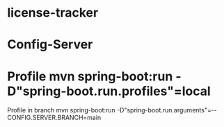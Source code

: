 # license-tracker

Config-Server
============
Profile
mvn spring-boot:run -D"spring-boot.run.profiles"=local
============
Profile in branch
mvn spring-boot:run -D"spring-boot.run.arguments"=--CONFIG.SERVER.BRANCH=main